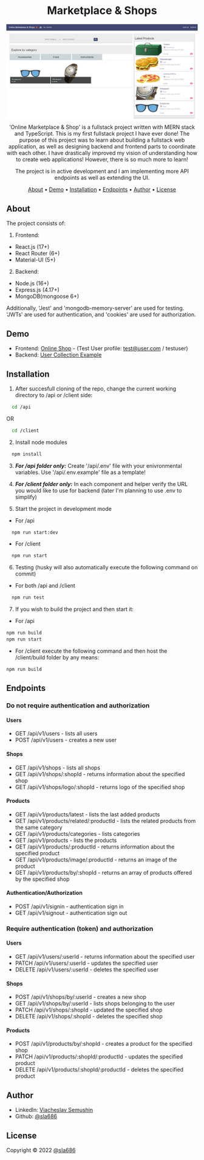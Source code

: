 <div align="center">

# Marketplace & Shops

<img align="center" alt="Front End Screenshot" src="./FrontEndScreenshot.png" />

'Online Marketplace & Shop' is a fullstack project written with MERN stack and TypeScript. This is my first fullstack project I have ever done!
The purpose of this project was to learn about building a fullstack web application, as well as designing backend and frontend parts to coordinate with each other. I have drastically improved my vision of understanding how to create web applications! However, there is so much more to learn!

The project is in active development and I am implementing more API endpoints as well as extending the UI.

[About](#about) •
[Demo](#demo) •
[Installation](#installation) •
[Endpoints](#endpoints) •
[Author](#author) •
[License](#license)

</div>

## About

The project consists of:

1. Frontend:

- React.js (17+)
- React Router (6+)
- Material-UI (5+)

2. Backend:

- Node.js (16+)
- Express.js (4.17+)
- MongoDB(mongoose 6+)

Additionally, 'Jest' and 'mongodb-memory-server' are used for testing. 'JWTs' are used for authentication, and 'cookies' are used for authorization.

## Demo

- Frontend: [Online Shop](https://fullstack-online-shop.netlify.app/) - (Test User profile: test@user.com / testuser)
- Backend: [User Collection Example](https://backend-online-shop-sla686.herokuapp.com/api/v1/users)

## Installation

1. After succesfull cloning of the repo, change the current working directory to /api or /client side:

```sh
  cd /api
```

OR

```sh
  cd /client
```

2. Install node modules

```sh
  npm install
```

3. **_For /api folder only:_** Create '/api/.env' file with your enivronmental variables. Use '/api/.env.example' file as a template!

4. **_For /client folder only:_** In each component and helper verify the URL you would like to use for backend (later I'm planning to use .env to simplify)

5. Start the project in development mode

- For /api

```sh
  npm run start:dev
```

- For /client

```sh
  npm run start
```

6. Testing (husky will also automatically execute the following command on commit)

- For both /api and /client

```sh
  npm run test
```

7. If you wish to build the project and then start it:

- For /api

```sh
npm run build
npm run start
```

- For /client execute the following command and then host the /client/build folder by any means:

```sh
npm run build
```

## Endpoints

### Do not require authentication and authorization

#### Users

- GET /api/v1/users - lists all users
- POST /api/v1/users - creates a new user

#### Shops

- GET /api/v1/shops - lists all shops
- GET /api/v1/shops/:shopId - returns information about the specified shop
- GET /api/v1/shops/logo/:shopId - returns logo of the specified shop

#### Products

- GET /api/v1/products/latest - lists the last added products
- GET /api/v1/products/related/:productId - lists the related products from the same category
- GET /api/v1/products/categories - lists categories
- GET /api/v1/products - lists the products
- GET /api/v1/products/:productId - returns information about the specified product
- GET /api/v1/products/image/:productId - returns an image of the product
- GET /api/v1/products/by/:shopId - returns an array of products offered by the specified shop

#### Authentication/Authorization

- POST /api/v1/signin - authentication sign in
- GET /api/v1/signout - authentication sign out

### Require authentication (token) and authorization

#### Users

- GET /api/v1/users/:userId - returns information about the specified user
- PATCH /api/v1/users/:userId - updates the specified user
- DELETE /api/v1/users/:userId - deletes the specified user

#### Shops

- POST /api/v1/shops/by/:userId - creates a new shop
- GET /api/v1/shops/by/:userId - lists shops belonging to the user
- PATCH /api/v1/shops/:shopId - updated the specified shop
- DELETE /api/v1/shops/:shopId - deletes the specified shop

#### Products

- POST /api/v1/products/by/:shopId - creates a product for the specified shop
- PATCH /api/v1/products/:shopId/:productId - updates the specified product
- DELETE /api/v1/products/:shopId/:productId - deletes the specified product

## Author

- LinkedIn: [Viacheslav Semushin](https://www.linkedin.com/in/viacheslav-semushin/)
- Github: [@sla686](https://github.com/sla686)

## License

Copyright © 2022 [@sla686](https://github.com/sla686) </br>
